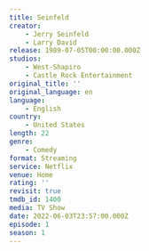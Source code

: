 ```yaml
---
title: Seinfeld
creator:
    - Jerry Seinfeld
    - Larry David
release: 1989-07-05T00:00:00.000Z
studios:
    - West-Shapiro
    - Castle Rock Entertainment
original_title: ''
original_language: en
language:
    - English
country:
    - United States
length: 22
genre:
    - Comedy
format: Streaming
service: Netflix
venue: Home
rating: ''
revisit: true
tmdb_id: 1400
media: TV Show
date: 2022-06-03T23:57:00.000Z
episode: 1
season: 1
---
```

